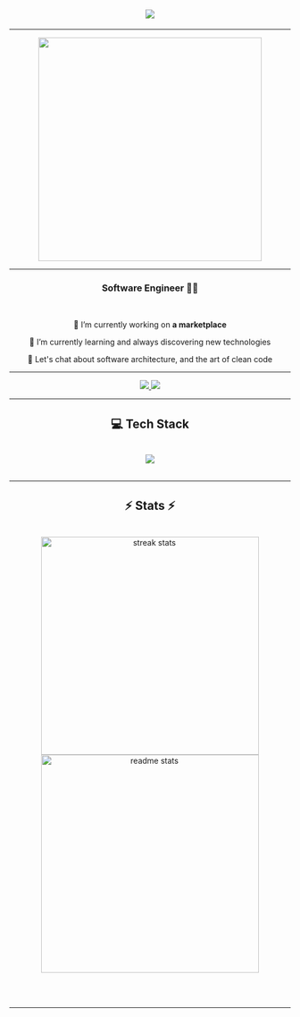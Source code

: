 <h1 align="center">
<img src="https://readme-typing-svg.herokuapp.com/?font=Righteous&size=35&center=true&vCenter=true&width=500&height=70&duration=4000&lines=Hi+!+👋;+I'm+Imad+Ettamen!;+From+Morocco+🤞" />
</h1>

 <hr/>

<p align="center">
  <img src="https://ik.imagekit.io/dresma/Dresma_Library/Senior-Software_1Yc9yhzGz.gif" width="400">
</p>



 <hr/>

<h3 align="center">Software Engineer 🧑‍💻</h3>

<br/>


<div align="center">
 
 🔭 I’m currently working on **a marketplace**
 
 🌱 I’m currently learning and always discovering new technologies

 💬 Let's chat about software architecture, and the art of clean code



 </div>

  <hr/>
  

<div align="center"> 
  <a href="imadettamen18@gmail.com">
    <img src="https://img.shields.io/badge/Gmail-333333?style=for-the-badge&logo=gmail&logoColor=red" />
  </a>
  <a href="https://www.linkedin.com/in/imadettamen88/" target="_blank">
    <img src="https://img.shields.io/badge/LinkedIn-0077B5?style=for-the-badge&logo=linkedin&logoColor=white" target="_blank" />
  </a>
</div>

 <hr/>

 

<h2 align="center"> 💻 Tech Stack </h2>
<br/>

<div align="center">
    <img src="https://skillicons.dev/icons?i=dotnet,spring,express,java,cs,javascript,typescript,react,angular,flutter,docker,kafka,grafana,git" />
</div>

<br/>




<hr/>

<h2 align="center">⚡ Stats ⚡</h2>
<br>
<div align=center>
<div align=center>
  <img width=390 src="https://github-readme-streak-stats-salesp07.vercel.app/?user=imadett88&count_private=true&theme=react&border_radius=10" alt="streak stats"/>
  <img width=390 src="https://github-readme-stats-salesp07.vercel.app/api?username=imadett88&count_private=true&show_icons=true&theme=react&rank_icon=github&border_radius=10" alt="readme stats" />

</div>

<br/><br/>

<hr/>

<br/>

